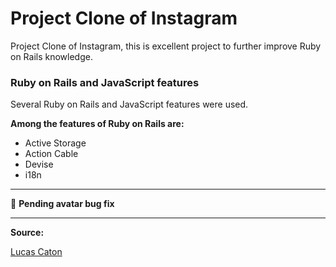 # Project Clone of Instagram

Project Clone of Instagram, this is excellent project to further improve Ruby on Rails knowledge.

### Ruby on Rails and JavaScript features

Several Ruby on Rails and JavaScript features were used.

**Among the features of Ruby on Rails are:**

- Active Storage
- Action Cable
- Devise
- i18n

---

🐞 **Pending avatar bug fix**

---
**Source:**

[Lucas Caton](https://github.com/lucascaton)
